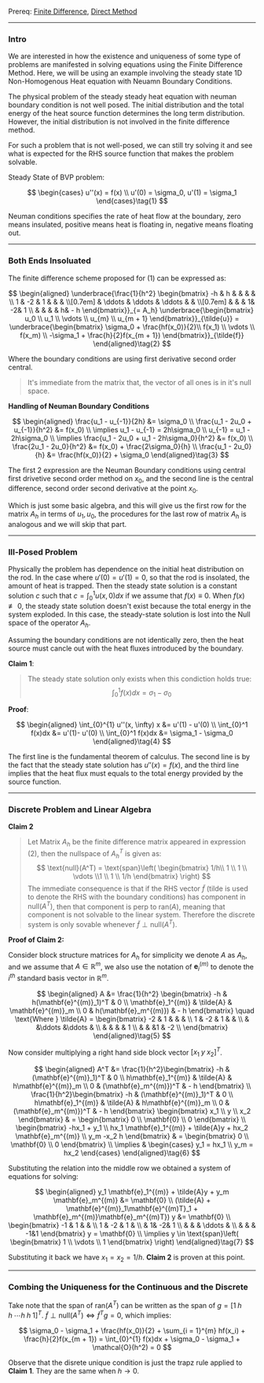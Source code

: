Prereq: [Finite Difference](../AMATH%20581%20Scientific%20Computing/Finite%20Difference.md), [Direct Method](../AMATH%20581%20Scientific%20Computing/Direct%20Method.md)

---
### **Intro**

We are interested in how the existence and uniqueness of some type of problems are manifested in solving equations using the Finite Difference Method. Here, we will be using an example involving the steady state 1D Non-Homogenous Heat equation with Neuamn Boundary Conditions. 

The physical problem of the steady steady heat equation with neuman boundary condition is not well posed. The initial distribution and the total energy of the heat source function determines the long term distribution. However, the initial distribution is not involved in the finite difference method. 

For such a problem that is not well-posed, we can still try solving it and see what is expected for the RHS source function that makes the problem solvable. 

Steady State of BVP problem: 

$$
\begin{cases}
    u''(x) = f(x)
    \\
    u'(0) = \sigma_0, u'(1) = \sigma_1
\end{cases}\tag{1}
$$

Neuman conditions specifies the rate of heat flow at the boundary, zero means insulated, positive means heat is floating in, negative means floating out. 

---
### **Both Ends Insoluated**

The finite difference scheme proposed for (1) can be expressed as: 

$$
\begin{aligned}
    \underbrace{\frac{1}{h^2}
    \begin{bmatrix}
        -h & h & & & & \\
        1 & -2 & 1 & & & \\[0.7em]
        & \ddots & \ddots & \ddots  & & \\[0.7em]
        & & & 1& -2& 1 \\
        & & & & h& - h
    \end{bmatrix}}_{= A_h}
    \underbrace{\begin{bmatrix}
        u_0 \\ u_1 \\ \vdots \\ u_{m} \\ u_{m + 1}
    \end{bmatrix}}_{\tilde{u}} 
    = 
	\underbrace{\begin{bmatrix}
        \sigma_0 + \frac{hf(x_0)}{2}\\ f(x_1) \\ \vdots \\ f(x_m) \\ -\sigma_1 + 
        \frac{h}{2}f(x_{m + 1})
    \end{bmatrix}}_{\tilde{f}}
\end{aligned}\tag{2}
$$

Where the boundary conditions are using first derivative second order central. 

> It's immediate from the matrix that, the vector of all ones is in it's null space. 

**Handling of Neuman Boundary Conditions** 

$$
\begin{aligned}
    \frac{u_1 - u_{-1}}{2h} &= \sigma_0
    \\
    \frac{u_1 - 2u_0 + u_{-1}}{h^2} &= f(x_0)
    \\
    \implies 
    u_1 - u_{-1} = 2h\sigma_0
    \\
    u_{-1} = u_1 - 2h\sigma_0 
    \\
    \implies 
    \frac{u_1 - 2u_0 + u_1 - 2h\sigma_0}{h^2} &= f(x_0)
    \\
    \frac{2u_1 - 2u_0}{h^2} &= f(x_0) + \frac{2\sigma_0}{h}
    \\
    \frac{u_1 - 2u_0}{h} &= 
    \frac{hf(x_0)}{2} + \sigma_0
\end{aligned}\tag{3}
$$

The first 2 expression are the Neuman Boundary conditions using central first drivetive second order method on $x_0$, and the second line is the central difference, second order second derivative at the point $x_0$. 

Which is just some basic algebra, and this will give us the first row for the matrix $A_h$ in terms of $u_1, u_0$, the procedures for the last row of matrix $A_h$ is analogous and we will skip that part. 

---
### **Ill-Posed Problem**

Physically the problem has dependence on the initial heat distribution on the rod. In the case where $u'(0) = u'(1) = 0$, so that the rod is insolated, the amount of heat is trapped. Then the steady state solution is a constant solution $c$ such that $c = \int_{0}^1 u(x, 0) dx$ if we assume that $f(x) \equiv 0$. When $f(x)\not\equiv 0$, the steady state solution doesn't exist because the total energy in the system exploded. In this case, the steady-state solution is lost into the Null space of the operator $A_h$. 

Assuming the boundary conditions are not identically zero, then the heat source must cancle out with the heat fluxes introduced by the boundary. 

**Claim 1**:

> The steady state solution only exists when this condiction holds true: 
> $$
> \int_0^1 f(x)dx = \sigma_1 - \sigma_0
> $$

**Proof**: 

$$
\begin{aligned}
    \int_{0}^{1} 
        u''(x, \infty)
    x &= u'(1) - u'(0)
    \\
    \int_{0}^1 f(x)dx &= u'(1)- u'(0)
    \\
    \int_{0}^1 f(x)dx &= \sigma_1 - \sigma_0
\end{aligned}\tag{4}
$$

The first line is the fundamental theorem of calculus. The second line is by the fact that the steady state solution has $u''(x) = f(x)$, and the third line implies that the heat flux must equals to the total energy provided by the source function. 


---
### **Discrete Problem and Linear Algebra**

**Claim 2**

> Let Matrix $A_h$ be the finite difference matrix appeared in expression (2), then the nullspace of $A^T_h$ is given as: 
> $$
>     \text{null}(A^T) = \text{span}\left(
>         \begin{bmatrix}
>             1/h\\ 1 \\ 1 \\ \vdots \\1 \\ 1 \\ 1/h
>         \end{bmatrix}
>     \right)
> $$
> The immediate consequence is that if the RHS vector $\tilde{f}$ (tilde is used to denote the RHS with the boundary conditions)  has component in $\text{null}(A^T)$, then that component is perp to $\text{ran}(A)$, meaning that component is not solvable to the linear system. Therefore the discrete system is only sovable whenever $\tilde{f}\perp \text{null}(A^T)$. 

**Proof of Claim 2:**

Consider block structure matrices for $A_h$ for simplicity we denote $A$ as $A_h$, and we assume that $A \in \mathbb{R}^m$, we also use the notation of $\mathbf{e}^{(m)}_i$ to denote the $i^{th}$ standard basis vector in $\mathbb{R}^m$. 

$$
\begin{aligned}
    A &= \frac{1}{h^2} 
            \begin{bmatrix}
                -h & h(\mathbf{e}^{(m)}_1)^T & 0 \\
                \mathbf{e}_1^{(m)} & \tilde{A} & \mathbf{e}^{(m)}_m \\ 
                0 & h(\mathbf{e}_m^{(m)}) & - h
            \end{bmatrix} 
            \quad
            \text{Where } 
            \tilde{A} = \begin{bmatrix}
                -2 & 1  & & &  \\
                1 & -2 & 1 & &  \\
                & &\ddots &\ddots &  \\ 
                & & & & 1  \\ 
                & & &1 & -2 \\ 
            \end{bmatrix}
\end{aligned}\tag{5}
$$

Now consider multiplying a right hand side block vector $[x_1 \; y \; x_2]^T$. 

$$
\begin{aligned}
    A^T &= 
    \frac{1}{h^2}\begin{bmatrix}
        -h & (\mathbf{e}^{(m)}_1)^T & 0 \\
        h\mathbf{e}_1^{(m)} & \tilde{A} & h\mathbf{e}^{(m)}_m \\ 
        0 & (\mathbf{e}_m^{(m)})^T & - h
    \end{bmatrix} 
    \\
    \frac{1}{h^2}\begin{bmatrix}
        -h & (\mathbf{e}^{(m)}_1)^T & 0 \\
        h\mathbf{e}_1^{(m)} & \tilde{A} & h\mathbf{e}^{(m)}_m \\ 
        0 & (\mathbf{e}_m^{(m)})^T & - h
    \end{bmatrix} 
    \begin{bmatrix}
        x_1 \\ y \\ x_2
    \end{bmatrix}
    & =
    \begin{bmatrix}
        0 \\ \mathbf{0} \\ 0
    \end{bmatrix}
    \\
    \begin{bmatrix}
        -hx_1 + y_1 
        \\
        hx_1 \mathbf{e}_1^{(m)} + \tilde{A}y + hx_2 \mathbf{e}_m^{(m)}
        \\
        y_m -x_2 h
    \end{bmatrix}
    & =
    \begin{bmatrix}
        0 \\ \mathbf{0} \\ 0
    \end{bmatrix}
    \\
    \implies & 
    \begin{cases}
        y_1 = hx_1 \\ 
        y_m = hx_2
    \end{cases}
\end{aligned}\tag{6}
$$

Substituting the relation into the middle row we obtained a system of equations for solving: 

$$
\begin{aligned}
    y_1 \mathbf{e}_1^{(m)} + \tilde{A}y + y_m \mathbf{e}_m^{(m)} 
    &= \mathbf{0}
    \\
    (\tilde{A} + \mathbf{e}^{(m)}_1\mathbf{e}^{(m)T}_1 + \mathbf{e}_m^{(m)}\mathbf{e}_m^{(m)T}) y &= \mathbf{0}
    \\
    \begin{bmatrix}
        -1 & 1 & & \\
        1 & -2 & 1 & \\
        & 1& -2& 1 \\
        & & & \ddots & \\
        & & & -1&1 
    \end{bmatrix} y = \mathbf{0}
    \\
    \implies
    y \in \text{span}\left(
        \begin{bmatrix}
            1 \\ \vdots \\ 1
        \end{bmatrix}
    \right)
\end{aligned}\tag{7}
$$

Substituting it back we have $x_1 = x_2 = 1/h$. **Claim 2** is proven at this point. 

---
### **Combing the Uniqueness for the Continuous and the Discrete**

Take note that the span of $\text{ran}(A^T)$ can be written as the span of $g = [1 \; h\; h\; \cdots h\; h\; 1]^T$. $\tilde{f} \perp \text{null}(A^T) \iff \tilde{f}^Tg = 0$, which implies: 

$$
\sigma_0  - \sigma_1 + \frac{hf(x_0)}{2} + \sum_{i = 1}^{m} hf(x_i) + \frac{h}{2}f(x_{m + 1}) = \int_{0}^{1} f(x)dx + \sigma_0 - \sigma_1 + \mathcal{O}(h^2) = 0
$$

Observe that the disrete unique condition is just the trapz rule applied to **Claim 1**. They are the same when $h\rightarrow 0$. 

